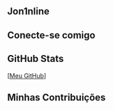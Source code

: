 ## Jon1nline

## Conecte-se comigo

## GitHub Stats
[[Meu GitHub](https://github.com/jon1nline)]


## Minhas Contribuições

